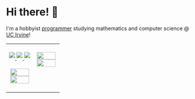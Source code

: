 # Hi there! 👋
I'm a hobbyist <a href="https://philosolog.com" target="_blank" rel="noopener noreferrer">programmer</a> studying mathematics and computer science @ <a href="https://uci.edu/" target="_blank" rel="noopener noreferrer">UC Irvine</a>!  
  

<table>
	<tr>
		<td valign="top" width="50%">
			<br />
			<div align="center">
				<a href="https://linkedin.com/in/philosolog" target="_blank" rel="noopener noreferrer">
					<img src="https://img.shields.io/badge/linkedin-%230077B5.svg?style=for-the-badge&logo=linkedin&logoColor=white" style="margin-bottom: 5px;" />
				</a>
				<a href="https://discord.com/users/897728576659529780" target="_blank" rel="noopener noreferrer">
					<img src="https://img.shields.io/badge/Discord-%235865F2.svg?style=for-the-badge&logo=discord&logoColor=white" style="margin-bottom: 5px;" />
				</a>
				<a href="https://leetcode.com/u/philosolog" target="_blank" rel="noopener noreferrer">
					<img src="https://img.shields.io/badge/LeetCode-000000?style=for-the-badge&logo=LeetCode&logoColor=#d16c06" style="margin-bottom: 5px;" />
				</a>
			</div>
			<br />
			<div align="center">
				<a href="https://philosolog.com/" target="_blank" rel="noopener noreferrer">
					<img src="https://github-readme-stats.vercel.app/api?username=philosolog&show_icons=true&rank_icon=github&count_private=true&hide=commits&theme=graywhite" style="width: 95%" />
				</a>
				<a href="https://philosolog.com/" target="_blank" rel="noopener noreferrer">
					<img src="https://github-readme-stats.vercel.app/api/top-langs?username=philosolog&layout=compact&hide_progress=false&langs_count=8&count_private=true&theme=graywhite" style="width: 95%" />
				</a>
			</div>
			<br />
		</td>
		<td valign="top" width="50%">
			<br />
			<div align="center">
				<a href="https://leetcode.com/u/philosolog" target="_blank" rel="noopener noreferrer">
					<img src="https://leetcard.jacoblin.cool/philosolog?theme=light&font=Noto%20Sans&ext=contest" style="width: 95%" />
    				</a>
				<a href="https://open.spotify.com/user/araknala?si=9be3d7b7844a405a" target="_blank" rel="noopener noreferrer">
					<img src="https://spotify-github-profile.kittinanx.com/api/view?uid=araknala&cover_image=true&theme=natemoo-re&show_offline=true&background_color=FFFFFF&interchange=true&bar_color_cover=true" style="width: 95%" />
				</a>
			</div>
			<br />
		</td>
	</tr>
</table>

<!-- TODO: Blog, projects, and publications -->
